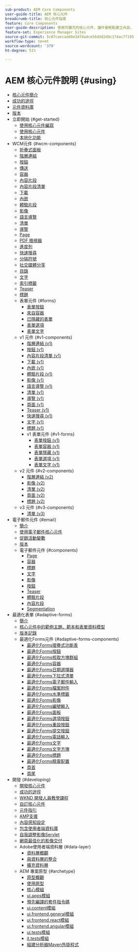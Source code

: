 ```yaml
---
sub-product: AEM Core Components
user-guide-title: AEM 核心元件
breadcrumb-title: 核心元件指南
feature: Core Components
user-guide-description: 使用可擴充的核心元件，讓作者輕鬆建立內容。
feature-set: Experience Manager Sites
source-git-commit: 5c07caecae60e3df4a4ce56ddd2d9c174ac7f195
workflow-type: tm+mt
source-wordcount: '379'
ht-degree: 51%

---
```



# AEM 核心元件說明 {#using}

+ [核心元件簡介](/help/introduction.md)
+ [成功的途徑](/help/developing/success.md)
+ [元件資料庫](https://adobe.com/go/aem_cmp_library)
+ [版本](/help/versions.md)
+ 立即開始 {#get-started}
   + [使用核心元件編寫](/help/get-started/authoring.md)
   + [使用核心元件](/help/get-started/using.md)
   + [本地化功能](/help/get-started/localization.md)
+ WCM元件 {#wcm-components}
   + [折疊式面板](/help/components/accordion.md)
   + [階層連結](/help/components/breadcrumb.md)
   + [按鈕](/help/components/button.md)
   + [傳送](/help/components/carousel.md)
   + [容器](/help/components/container.md)
   + [內容片段](/help/components/content-fragment-component.md)
   + [內容片段清單](/help/components/content-fragment-list.md)
   + [下載](/help/components/download.md)
   + [內嵌](/help/components/embed.md)
   + [體驗片段](/help/components/experience-fragment.md)
   + [影像](/help/components/image.md)
   + [語言導覽](/help/components/language-navigation.md)
   + [清單](/help/components/list.md)
   + [導覽](/help/components/navigation.md)
   + [Page](/help/components/page.md)
   + [PDF 檢視器](/help/components/pdf-viewer.md)
   + [進度列](/help/components/progress-bar.md)
   + [快速搜尋](/help/components/quick-search.md)
   + [分隔符號](/help/components/separator.md)
   + [社交媒體分享](/help/components/sharing.md)
   + [目錄](/help/components/tableofcontents.md)
   + [文字](/help/components/text.md)
   + [索引標籤](/help/components/tabs.md)
   + [Teaser](/help/components/teaser.md)
   + [標題](/help/components/title.md)
   + 表單元件 {#forms}
      + [表單按鈕](/help/components/forms/form-button.md)
      + [來自容器](/help/components/forms/form-container.md)
      + [已隱藏的表單](/help/components/forms/form-hidden.md)
      + [表單選項](/help/components/forms/form-options.md)
      + [表單文字](/help/components/forms/form-text.md)
   + v1 元件 {#v1-components}
      + [階層連結 (v1)](/help/components/v1/breadcrumb-v1.md)
      + [按鈕 (v1)](/help/components/v1/button.md)
      + [內容片段清單 (v1)](/help/components/v1/content-fragment-list.md)
      + [下載 (v1)](/help/components/v1/download.md)
      + [內嵌 (v1)](/help/components/v1/embed.md)
      + [體驗片段 (v1)](/help/components/v1/experience-fragment.md)
      + [影像 (v1)](/help/components/v1/image-v1.md)
      + [語言導覽 (v1)](/help/components/v1/language-navigation.md)
      + [清單 (v1)](/help/components/v1/list-v1.md)
      + [導覽 (v1)](/help/components/v1/navigation.md)
      + [頁面 (v1)](/help/components/v1/page-v1.md)
      + [Teaser (v1)](/help/components/v1/teaser.md)
      + [快速搜尋 (v1)](/help/components/v1/quick-search.md)
      + [文字 (v1)](/help/components/v1/text-v1.md)
      + [標題 (v1)](/help/components/v1/title-v1.md)
      + v1 表單元件 {#v1-forms}
         + [表單按鈕 (v1)](/help/components/v1/form-button-v1.md)
         + [表單容器 (v1)](/help/components/v1/form-container-v1.md)
         + [表單隱藏 (v1)](/help/components/v1/form-hidden-v1.md)
         + [表單選項 (v1)](/help/components/v1/form-options-v1.md)
         + [表單文字 (v1)](/help/components/v1/form-text-v1.md)
   + v2 元件 {#v2-components}
      + [階層連結 (v2)](/help/components/v2/breadcrumb.md)
      + [影像 (v2)](/help/components/v2/image.md)
      + [清單 (v2)](/help/components/v2/list.md)
      + [頁面 (v2)](/help/components/v2/page.md)
      + [標題 (v2)](/help/components/v2/title.md)
   + v3 元件 {#v3-components}
      + [清單 (v3)](/help/components/v3/list.md)
+ 電子郵件元件 {#email}
   + [簡介](/help/email/introduction.md)
   + [使用電子郵件核心元件](/help/email/using.md)
   + [促銷活動變數](/help/email/campaign-variables.md)
   + [版本](/help/email/versions.md)
   + 電子郵件元件 {#components}
      + [Page](/help/email/components/page.md)
      + [容器](/help/email/components/container.md)
      + [標題](/help/email/components/title.md)
      + [文字](/help/email/components/text.md)
      + [影像](/help/email/components/image.md)
      + [按鈕](/help/email/components/button.md)
      + [Teaser](/help/email/components/teaser.md)
      + [體驗片段](/help/email/components/experience-fragment.md)
      + [內容片段](/help/email/components/content-fragment.md)
      + [Segmentation](/help/email/components/segmentation.md)
+ 最適化表單 {#adaptive-forms}
   + [簡介](/help/adaptive-forms/introduction.md)
   + [核心元件中的範例主題、範本和表單資料模型](/help/adaptive-forms/sample-themes-templates-form-data-models-core-components.md)
   + [版本記錄](/help/adaptive-forms/version.md)
   + 最適化Forms元件 {#adaptive-forms-components}
      + [最適化Forms摺疊式功能表](/help/adaptive-forms/components/accordion.md)
      + [最適化Forms按鈕](/help/adaptive-forms/components/button.md)
      + [最適化Forms核取方塊群組](/help/adaptive-forms/components/checkbox-group.md)
      + [最適化Forms容器](/help/adaptive-forms/components/form-container.md)
      + [最適化Forms日期選擇器](/help/adaptive-forms/components/date-picker.md)
      + [最適化Forms下拉式清單](/help/adaptive-forms/components/drop-down.md)
      + [最適化Forms電子郵件輸入](/help/adaptive-forms/components/email-input.md)
      + [最適化Forms檔案附件](/help/adaptive-forms/components/file-attachment.md)
      + [最適化Forms水準標籤](/help/adaptive-forms/components/horizontal-tabs.md)
      + [最適化Forms影像](/help/adaptive-forms/components/image.md)
      + [最適化Forms編號輸入](/help/adaptive-forms/components/number-input.md)
      + [最適化Forms面板](/help/adaptive-forms/components/panel-container.md)
      + [最適化Forms選項按鈕](/help/adaptive-forms/components/radio-button.md)
      + [最適化Forms重設按鈕](/help/adaptive-forms/components/reset-button.md)
      + [最適化Forms提交按鈕](/help/adaptive-forms/components/submit-button.md)
      + [最適化Forms電話輸入](/help/adaptive-forms/components/telephone-input.md)
      + [最適化Forms文字](/help/adaptive-forms/components/text.md)
      + [最適化Forms文字方塊](/help/adaptive-forms/components/text-input.md)
      + [最適化Forms標題](/help/adaptive-forms/components/title.md)
      + [最適化Forms精靈配置](/help/adaptive-forms/components/wizard.md)
      + [頁首](/help/adaptive-forms/components/header.md)
      + [頁尾](/help/adaptive-forms/components/footer.md)
+ 開發 {#developing}
   + [開發核心元件](/help/developing/overview.md)
   + [成功的途徑](https://experienceleague.adobe.com/docs/experience-manager-core-components/using/success.html)
   + [WKND 開發人員教學課程](https://experienceleague.adobe.com/docs/experience-manager-learn/getting-started-wknd-tutorial-develop/overview.html?lang=zh-Hant)
   + [自訂核心元件](/help/developing/customizing.md)
   + [元件指引](/help/developing/guidelines.md)
   + [AMP支援](/help/developing/amp.md)
   + [內容感知設定](/help/developing/context-aware-configs.md)
   + [包含使用者端資料庫](/help/developing/including-clientlibs.md)
   + [自我調整影像Servlet](/help/developing/adaptive-image-servlet.md)
   + [網頁最佳化的影像交付](/help/developing/web-optimized-image-delivery.md)
   + Adobe使用者端資料層 {#data-layer}
      + [資料層概觀](/help/developing/data-layer/overview.md)
      + [與資料層的整合](/help/developing/data-layer/integrations.md)
      + [擴充資料層](/help/developing/data-layer/extending.md)
   + AEM 專案原型 {#archetype}
      + [原型概觀](/help/developing/archetype/overview.md)
      + [使用原型](/help/developing/archetype/using.md)
      + [核心模組](/help/developing/archetype/core.md)
      + [ui.apps模組](/help/developing/archetype/uiapps.md)
      + [預先編譯的套件指令碼](/help/developing/archetype/precompiled-bundled-scripts.md)
      + [ui.content模組](/help/developing/archetype/uicontent.md)
      + [ui.frontend.general模組](/help/developing/archetype/uifrontend.md)
      + [ui.frontend.react模組](/help/developing/archetype/uifrontend-react.md)
      + [ui.frontend.angular模組](/help/developing/archetype/uifrontend-angular.md)
      + [ui.tests模組](/help/developing/archetype/uitests.md)
      + [it.tests模組](/help/developing/archetype/ittests.md)
      + [組建分析器Maven外掛程式](/help/developing/archetype/build-analyzer-maven-plugin.md)
